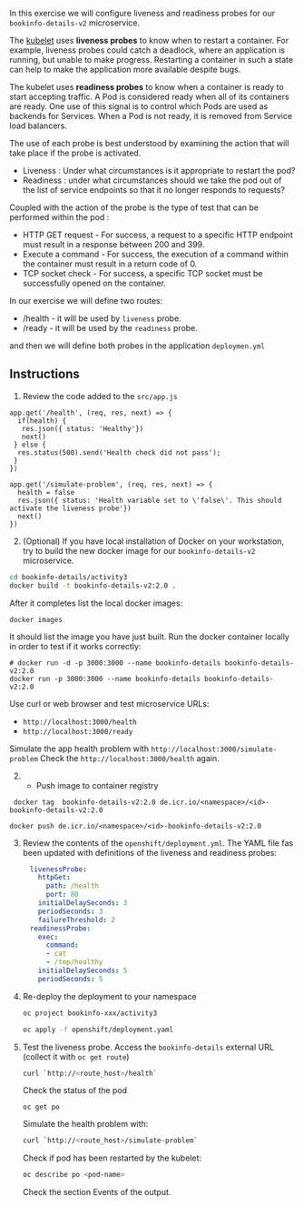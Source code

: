 In this exercise we will configure liveness and readiness probes for our `bookinfo-details-v2` microservice.

The [kubelet](https://kubernetes.io/docs/reference/command-line-tools-reference/kubelet/) uses **liveness probes** to know when to restart a container. For example, liveness probes could catch a deadlock, where an application is running, but unable to make progress. Restarting a container in such a state can help to make the application more available despite bugs.

The kubelet uses **readiness probes** to know when a container is ready to start accepting traffic. A Pod is considered ready when all of its containers are ready. One use of this signal is to control which Pods are used as backends for Services. When a Pod is not ready, it is removed from Service load balancers.

The use of each probe is best understood by examining the action that will take place if the probe is activated. 

- Liveness : Under what circumstances is it appropriate to restart the pod?
- Readiness : under what circumstances should we take the pod out of the list of service endpoints so that it no longer responds to requests? 

Coupled with the action of the probe is the type of test that can be performed within the pod :

- HTTP GET request - For success, a request to a specific HTTP endpoint must result in a response between 200 and 399.
- Execute a command - For success, the execution of a command within the container must result in a return code of 0.
- TCP socket check - For success, a specific TCP socket must be successfully opened on the container.


In our exercise we will define two routes:

- /health - it will be used by `liveness` probe.
- /ready  - it will be used by the `readiness` probe.
  
and then we will define both probes in the application `deploymen.yml`

## Instructions
1. Review the code added to the `src/app.js`

```
app.get('/health', (req, res, next) => {
  if(health) {
   res.json({ status: 'Healthy'})
   next()
 } else {
  res.status(500).send('Health check did not pass');
 }
})

app.get('/simulate-problem', (req, res, next) => {
  health = false
  res.json({ status: 'Health variable set to \'false\'. This should activate the liveness probe'})
  next()
})
```
2.  (Optional) If you have local installation of Docker on your workstation, try to build the new docker image for our `bookinfo-details-v2` microservice.
   ```sh
   cd bookinfo-details/activity3
   docker build -t bookinfo-details-v2:2.0 .
   ```
   After it completes list the local docker images:
   ```
   docker images
   ```
   It should list the image you have just built.
   Run the docker container locally in order to test if it works correctly:

   ```
   # docker run -d -p 3000:3000 --name bookinfo-details bookinfo-details-v2:2.0
   docker run -p 3000:3000 --name bookinfo-details bookinfo-details-v2:2.0
   ```
   Use curl or web browser and test microservice URLs:
   - `http://localhost:3000/health`
   - `http://localhost:3000/ready`
   
   Simulate the app health problem with `http://localhost:3000/simulate-problem`
   Check the `http://localhost:3000/health` again.

 2. + Push image to container registry
 
   ```
    docker tag  bookinfo-details-v2:2.0 de.icr.io/<namespace>/<id>-bookinfo-details-v2:2.0

   docker push de.icr.io/<namespace>/<id>-bookinfo-details-v2:2.0
   ```

 3. Review the contents of the `openshift/deployment.yml`. The YAML file fas been updated with definitions of the liveness and readiness probes:
   ```yml
        livenessProbe:
          httpGet:
            path: /health
            port: 80
          initialDelaySeconds: 3
          periodSeconds: 3
          failureThreshold: 2
        readinessProbe:
          exec:
            command:
            - cat
            - /tmp/healthy
          initialDelaySeconds: 5
          periodSeconds: 5
   ```
4. Re-deploy the deployment to your namespace

   ```bash
   oc project bookinfo-xxx/activity3

   oc apply -f openshift/deployment.yaml
   ```
5. Test the liveness probe. Access the `bookinfo-details` external URL (collect it with `oc get route`)
   ```sh
   curl `http://<route_host>/health`
   ```
   Check the status of the pod
   ```
   oc get po
   ```
   Simulate the health problem with:
   ```sh
   curl `http://<route_host>/simulate-problem`
   ```
   Check if pod has been restarted by the kubelet:

   ```sh
   oc describe po <pod-name>
   ```
   Check the section Events of the output.